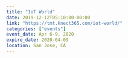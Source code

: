 ```yaml
---
title: "IoT World"
date: 2019-12-12T05:10:00-00:00
link: "https://tmt.knect365.com/iot-world/"
categories: ["events"]
event_date: Apr 6-9, 2020
expire_date: 2020-04-09
location: San Jose, CA
---
```

